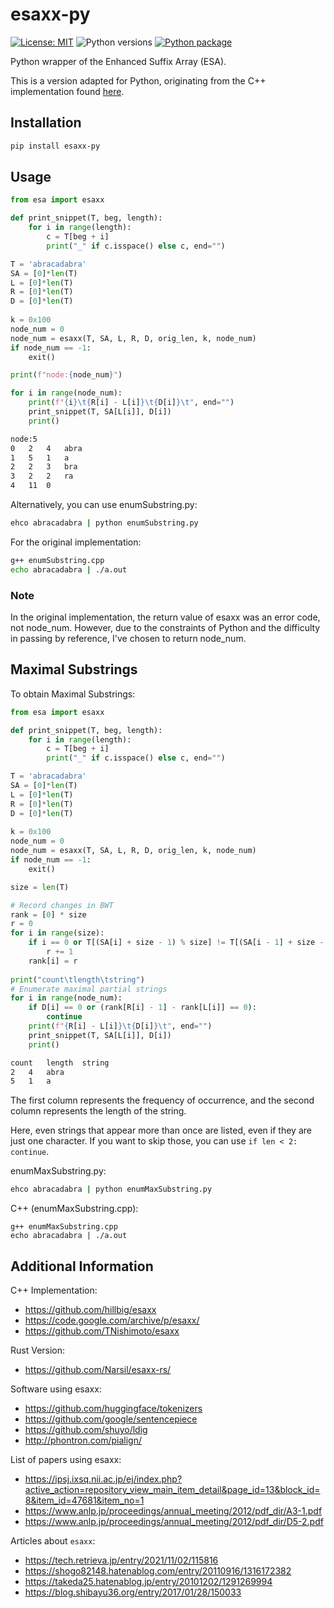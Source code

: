 # esaxx-py

[![License: MIT](https://img.shields.io/badge/License-MIT-green.svg)](https://opensource.org/licenses/MIT)
![Python versions](https://img.shields.io/badge/python-3.7%20%7C%203.8%20%7C%203.9%20%7C%203.10%20%7C%203.11-blue)
[![Python package](https://github.com/yusuke1997/esaxx-py/actions/workflows/python-package.yaml/badge.svg)](https://github.com/yusuke1997/esaxx-py/actions/workflows/python-package.yaml)


Python wrapper of the Enhanced Suffix Array (ESA).

This is a version adapted for Python, originating from the C++ implementation found [here](https://github.com/hillbig/esaxx).

## Installation

```bash
pip install esaxx-py
```

## Usage

```python
from esa import esaxx

def print_snippet(T, beg, length):
    for i in range(length):
        c = T[beg + i]
        print("_" if c.isspace() else c, end="")

T = 'abracadabra'
SA = [0]*len(T)
L = [0]*len(T)
R = [0]*len(T)
D = [0]*len(T)
    
k = 0x100
node_num = 0
node_num = esaxx(T, SA, L, R, D, orig_len, k, node_num)
if node_num == -1:
    exit()

print(f"node:{node_num}")

for i in range(node_num):
    print(f"{i}\t{R[i] - L[i]}\t{D[i]}\t", end="")
    print_snippet(T, SA[L[i]], D[i])
    print()
```
```bash
node:5
0	2	4	abra
1	5	1	a
2	2	3	bra
3	2	2	ra
4	11	0
```

Alternatively, you can use enumSubstring.py:
```bash
ehco abracadabra | python enumSubstring.py
```

For the original implementation:
```bash
g++ enumSubstring.cpp
echo abracadabra | ./a.out
```

### Note
In the original implementation, the return value of esaxx was an error code, not node_num.
However, due to the constraints of Python and the difficulty in passing by reference, I've chosen to return node_num.


## Maximal Substrings

To obtain Maximal Substrings:
```python
from esa import esaxx

def print_snippet(T, beg, length):
    for i in range(length):
        c = T[beg + i]
        print("_" if c.isspace() else c, end="")

T = 'abracadabra'
SA = [0]*len(T)
L = [0]*len(T)
R = [0]*len(T)
D = [0]*len(T)
    
k = 0x100
node_num = 0
node_num = esaxx(T, SA, L, R, D, orig_len, k, node_num)
if node_num == -1:
    exit()

size = len(T)

# Record changes in BWT
rank = [0] * size
r = 0
for i in range(size):
    if i == 0 or T[(SA[i] + size - 1) % size] != T[(SA[i - 1] + size - 1) % size]:
        r += 1
    rank[i] = r
    
print("count\tlength\tstring")
# Enumerate maximal partial strings
for i in range(node_num):
    if D[i] == 0 or (rank[R[i] - 1] - rank[L[i]] == 0):
        continue
    print(f"{R[i] - L[i]}\t{D[i]}\t", end="")
    print_snippet(T, SA[L[i]], D[i])
    print()
```
```bash
count	length	string
2	4	abra
5	1	a
```
The first column represents the frequency of occurrence, and the second column represents the length of the string.

Here, even strings that appear more than once are listed, even if they are just one character. If you want to skip those, you can use `if len < 2: continue`.


enumMaxSubstring.py:
```bash
ehco abracadabra | python enumMaxSubstring.py
```
C++ (enumMaxSubstring.cpp):
```
g++ enumMaxSubstring.cpp
echo abracadabra | ./a.out
```


## Additional Information

C++ Implementation:

- https://github.com/hillbig/esaxx
- https://code.google.com/archive/p/esaxx/
- https://github.com/TNishimoto/esaxx

Rust Version:

- https://github.com/Narsil/esaxx-rs/

Software using esaxx:

- https://github.com/huggingface/tokenizers
- https://github.com/google/sentencepiece
- https://github.com/shuyo/ldig
- http://phontron.com/pialign/

List of papers using esaxx:
- https://ipsj.ixsq.nii.ac.jp/ej/index.php?active_action=repository_view_main_item_detail&page_id=13&block_id=8&item_id=47681&item_no=1
- https://www.anlp.jp/proceedings/annual_meeting/2012/pdf_dir/A3-1.pdf
- https://www.anlp.jp/proceedings/annual_meeting/2012/pdf_dir/D5-2.pdf

Articles about `esaxx`:

- https://tech.retrieva.jp/entry/2021/11/02/115816
- https://shogo82148.hatenablog.com/entry/20110916/1316172382
- https://takeda25.hatenablog.jp/entry/20101202/1291269994
- https://blog.shibayu36.org/entry/2017/01/28/150033